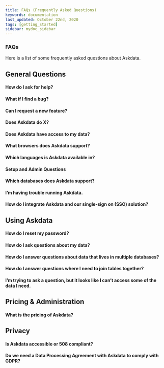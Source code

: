 ```yaml
---
title: FAQs (Frequently Asked Questions)
keywords: documentation
last_updated: October 22nd, 2020
tags: [getting_started]
sidebar: mydoc_sidebar
---
```


### FAQs
Here is a list of some frequently asked questions about Askdata.

## General Questions

#### How do I ask for help?
#### What if I find a bug?
#### Can I request a new feature?
#### Does Askdata do X?
#### Does Askdata have access to my data?
#### What browsers does Askdata support?
#### Which languages is Askdata available in?
#### Setup and Admin Questions
#### Which databases does Askdata support?
#### I’m having trouble running Askdata.
#### How do I integrate Askdata and our single-sign on (SSO) solution?

## Using Askdata
#### How do I reset my password?
#### How do I ask questions about my data?

#### How do I answer questions about data that lives in multiple databases?
#### How do I answer questions where I need to join tables together?
#### I’m trying to ask a question, but it looks like I can’t access some of the data I need.
## Pricing & Administration

#### What is the pricing of Askdata?

## Privacy

#### Is Askdata accessible or 508 compliant?
#### Do we need a Data Processing Agreement with Askdata to comply with GDPR?

